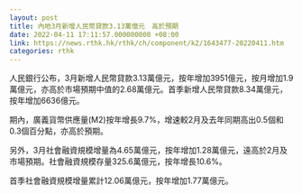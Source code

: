 ```yaml
---
layout: post
title: 內地3月新增人民幣貸款3.13萬億元　高於預期
date: 2022-04-11 17:11:57.000000000 +08:00
link: https://news.rthk.hk/rthk/ch/component/k2/1643477-20220411.htm
categories: rthk
---
```


人民銀行公布，3月新增人民幣貸款3.13萬億元，按年增加3951億元，按月增加1.9萬億元，亦高於市場預期中值的2.68萬億元。首季新增人民幣貸款8.34萬億元，按年增加6636億元。

期內，廣義貨幣供應量(M2)按年增長9.7%，增速較2月及去年同期高出0.5個和0.3個百分點，亦高於預期。

另外，3月社會融資規模增量為4.65萬億元，按年增加1.28萬億元，遠高於2月及市場預期。社會融資規模存量325.6萬億元，按年增長10.6%。

首季社會融資規模增量累計12.06萬億元，按年增加1.77萬億元。
